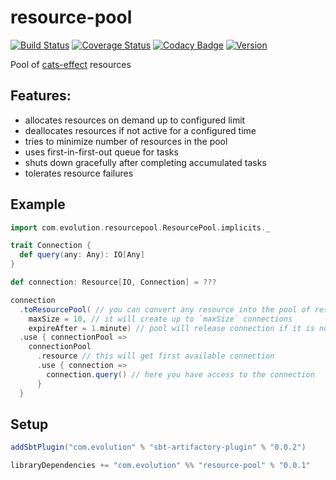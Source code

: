 # resource-pool
[![Build Status](https://github.com/evolution-gaming/resource-pool/workflows/CI/badge.svg)](https://github.com/evolution-gaming/resource-pool/actions?query=workflow%3ACI)
[![Coverage Status](https://coveralls.io/repos/github/evolution-gaming/resource-pool/badge.svg?branch=main)](https://coveralls.io/github/evolution-gaming/resource-pool?branch=main)
[![Codacy Badge](https://app.codacy.com/project/badge/Grade/879e88a4e6a94647848bc6b45788a9d7)](https://app.codacy.com/gh/evolution-gaming/resource-pool/dashboard?utm_source=gh&utm_medium=referral&utm_content=&utm_campaign=Badge_grade)
[![Version](https://img.shields.io/badge/version-click-blue)](https://evolution.jfrog.io/artifactory/api/search/latestVersion?g=com.evolutiongaming&a=resource-pool_2.13&repos=public)

Pool of [cats-effect](https://typelevel.org/cats-effect/) resources

## Features:
* allocates resources on demand up to configured limit
* deallocates resources if not active for a configured time
* tries to minimize number of resources in the pool
* uses first-in-first-out queue for tasks
* shuts down gracefully after completing accumulated tasks
* tolerates resource failures

## Example 

```scala
import com.evolution.resourcepool.ResourcePool.implicits._

trait Connection {
  def query(any: Any): IO[Any]
}

def connection: Resource[IO, Connection] = ???

connection
  .toResourcePool( // you can convert any resource into the pool of resources
    maxSize = 10, // it will create up to `maxSize` connections 
    expireAfter = 1.minute) // pool will release connection if it is not used for 1 minute
  .use { connectionPool =>
    connectionPool
      .resource // this will get first available connection
      .use { connection =>
        connection.query() // here you have access to the connection
      }
  }

```

## Setup

```scala
addSbtPlugin("com.evolution" % "sbt-artifactory-plugin" % "0.0.2")

libraryDependencies += "com.evolution" %% "resource-pool" % "0.0.1"
```